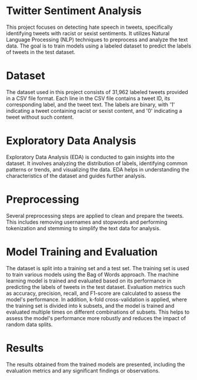 # Twitter Sentiment Analysis
This project focuses on detecting hate speech in tweets, specifically identifying tweets with racist or sexist sentiments. It utilizes Natural Language Processing (NLP) techniques to preprocess and analyze the text data. The goal is to train models using a labeled dataset to predict the labels of tweets in the test dataset.
# Dataset
The dataset used in this project consists of 31,962 labeled tweets provided in a CSV file format. Each line in the CSV file contains a tweet ID, its corresponding label, and the tweet text. The labels are binary, with '1' indicating a tweet containing racist or sexist content, and '0' indicating a tweet without such content.
# Exploratory Data Analysis
Exploratory Data Analysis (EDA) is conducted to gain insights into the dataset. It involves analyzing the distribution of labels, identifying common patterns or trends, and visualizing the data. EDA helps in understanding the characteristics of the dataset and guides further analysis.
# Preprocessing
Several preprocessing steps are applied to clean and prepare the tweets. This includes removing usernames and stopwords and performing tokenization and stemming to simplify the text data for analysis.
# Model Training and Evaluation
The dataset is split into a training set and a test set. The training set is used to train various models using the Bag of Words approach. The machine learning model is trained and evaluated based on its performance in predicting the labels of tweets in the test dataset. Evaluation metrics such as accuracy, precision, recall, and F1-score are calculated to assess the model's performance. In addition, k-fold cross-validation is applied, where the training set is divided into k subsets, and the model is trained and evaluated multiple times on different combinations of subsets. This helps to assess the model's performance more robustly and reduces the impact of random data splits.
# Results
The results obtained from the trained models are presented, including the evaluation metrics and any significant findings or observations. 

